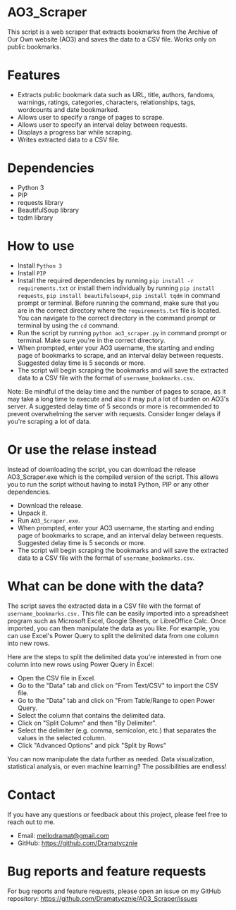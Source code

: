 # AO3_Scraper
This script is a web scraper that extracts bookmarks from the Archive of Our Own website (AO3) and saves the data to a CSV file. Works only on public bookmarks.

# Features
- Extracts public bookmark data such as URL, title, authors, fandoms, warnings, ratings, categories, characters, relationships, tags, wordcounts and date bookmarked.
- Allows user to specify a range of pages to scrape.
- Allows user to specify an interval delay between requests.
- Displays a progress bar while scraping.
- Writes extracted data to a CSV file.

# Dependencies
- Python 3
- PIP
- requests library
- BeautifulSoup library
- tqdm library

# How to use
- Install `Python 3`
- Install `PIP`
- Install the required dependencies by running `pip install -r requirements.txt` or install them individually by running `pip install requests`, `pip install beautifulsoup4`, `pip install tqdm` in command prompt or terminal. Before running the command, make sure that you are in the correct directory where the `requirements.txt` file is located. You can navigate to the correct directory in the command prompt or terminal by using the `cd` command.
- Run the script by running `python ao3_scraper.py` in command prompt or terminal. Make sure you're in the correct directory.
- When prompted, enter your AO3 username, the starting and ending page of bookmarks to scrape, and an interval delay between requests. Suggested delay time is 5 seconds or more.
- The script will begin scraping the bookmarks and will save the extracted data to a CSV file with the format of `username_bookmarks.csv`.

Note: Be mindful of the delay time and the number of pages to scrape, as it may take a long time to execute and also it may put a lot of burden on AO3's server. A suggested delay time of 5 seconds or more is recommended to prevent overwhelming the server with requests. Consider longer delays if you're scraping a lot of data.

# Or use the relase instead
Instead of downloading the script, you can download the release AO3_Scraper.exe which is the compiled version of the script. This allows you to run the script without having to install Python, PIP or any other dependencies.

- Download the release.
- Unpack it.
- Run `AO3_Scraper.exe`.
- When prompted, enter your AO3 username, the starting and ending page of bookmarks to scrape, and an interval delay between requests. Suggested delay time is 5 seconds or more.
- The script will begin scraping the bookmarks and will save the extracted data to a CSV file with the format of `username_bookmarks.csv`.

# What can be done with the data?
The script saves the extracted data in a CSV file with the format of `username_bookmarks.csv.` This file can be easily imported into a spreadsheet program such as Microsoft Excel, Google Sheets, or LibreOffice Calc. Once imported, you can then manipulate the data as you like. For example, you can use Excel's Power Query to split the delimited data from one column into new rows.

Here are the steps to split the delimited data you're interested in from one column into new rows using Power Query in Excel:

- Open the CSV file in Excel.
- Go to the "Data" tab and click on "From Text/CSV" to import the CSV file.
- Go to the "Data" tab and click on "From Table/Range to open Power Query.
- Select the column that contains the delimited data.
- Click on "Split Column" and then "By Delimiter".
- Select the delimiter (e.g. comma, semicolon, etc.) that separates the values in the selected column.
- Click "Advanced Options" and pick "Split by Rows"

You can now manipulate the data further as needed. Data visualization, statistical analysis, or even machine learning? The possibilities are endless!

# Contact
If you have any questions or feedback about this project, please feel free to reach out to me.
- Email: mellodramat@gmail.com
- GitHub: https://github.com/Dramatycznie

# Bug reports and feature requests
For bug reports and feature requests, please open an issue on my GitHub repository: https://github.com/Dramatycznie/AO3_Scraper/issues
